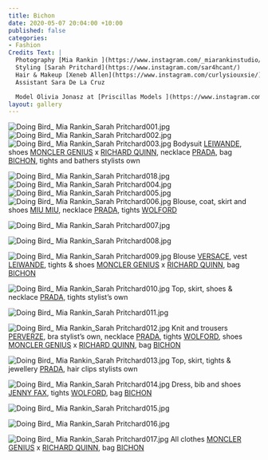 ```yaml
---
title: Bichon
date: 2020-05-07 20:04:00 +10:00
published: false
categories:
- Fashion
Credits Text: |
  Photography [Mia Rankin ](https://www.instagram.com/_miarankinstudio/)
  Styling [Sarah Pritchard](https://www.instagram.com/sar4hcant/)
  Hair & Makeup [Xeneb Allen](https://www.instagram.com/curlysiouxsie/) using products by [Kevin Murphy](https://www.instagram.com/kevin.murphy/)
  Assistant Sara De La Cruz

  Model Olivia Jonasz at [Priscillas Models ](https://www.instagram.com/priscillasmodels/)
layout: gallery
---
```


![Doing Bird_ Mia Rankin_Sarah Pritchard001.jpg](/uploads/Doing%20Bird_%20Mia%20Rankin_Sarah%20Pritchard001.jpg)
![Doing Bird_ Mia Rankin_Sarah Pritchard002.jpg](/uploads/Doing%20Bird_%20Mia%20Rankin_Sarah%20Pritchard002.jpg)
![Doing Bird_ Mia Rankin_Sarah Pritchard003.jpg](/uploads/Doing%20Bird_%20Mia%20Rankin_Sarah%20Pritchard003.jpg) 
Bodysuit [LEIWANDE](https://www.instagram.com/leinwande_official/), shoes [MONCLER GENIUS](https://www.instagram.com/moncler/) x [RICHARD QUINN](https://www.instagram.com/richardquinn/), necklace [PRADA](https://www.instagram.com/prada/), bag [BICHON](https://www.instagram.com/bichon_pockets/), tights and bathers stylists own

![Doing Bird_ Mia Rankin_Sarah Pritchard018.jpg](/uploads/Doing%20Bird_%20Mia%20Rankin_Sarah%20Pritchard018.jpg)
![Doing Bird_ Mia Rankin_Sarah Pritchard004.jpg](/uploads/Doing%20Bird_%20Mia%20Rankin_Sarah%20Pritchard004.jpg)
![Doing Bird_ Mia Rankin_Sarah Pritchard005.jpg](/uploads/Doing%20Bird_%20Mia%20Rankin_Sarah%20Pritchard005.jpg)
![Doing Bird_ Mia Rankin_Sarah Pritchard006.jpg](/uploads/Doing%20Bird_%20Mia%20Rankin_Sarah%20Pritchard006.jpg)
Blouse, coat, skirt and shoes [MIU MIU](https://www.instagram.com/miumiu/), necklace [PRADA](https://www.instagram.com/prada/), tights [WOLFORD](https://www.instagram.com/wolford/)

![Doing Bird_ Mia Rankin_Sarah Pritchard007.jpg](/uploads/Doing%20Bird_%20Mia%20Rankin_Sarah%20Pritchard007.jpg)

![Doing Bird_ Mia Rankin_Sarah Pritchard008.jpg](/uploads/Doing%20Bird_%20Mia%20Rankin_Sarah%20Pritchard008.jpg)

![Doing Bird_ Mia Rankin_Sarah Pritchard009.jpg](/uploads/Doing%20Bird_%20Mia%20Rankin_Sarah%20Pritchard009.jpg)
Blouse [VERSACE](https://www.instagram.com/versace/), vest [LEIWANDE](https://www.instagram.com/leinwande_official/), tights & shoes [MONCLER GENIUS](https://www.instagram.com/moncler/) x [RICHARD QUINN](https://www.instagram.com/richardquinn/), bag [BICHON](https://www.instagram.com/bichon_pockets/)

![Doing Bird_ Mia Rankin_Sarah Pritchard010.jpg](/uploads/Doing%20Bird_%20Mia%20Rankin_Sarah%20Pritchard010.jpg)
Top, skirt, shoes & necklace [PRADA](https://www.instagram.com/prada/), tights stylist’s own

![Doing Bird_ Mia Rankin_Sarah Pritchard011.jpg](/uploads/Doing%20Bird_%20Mia%20Rankin_Sarah%20Pritchard011.jpg)

![Doing Bird_ Mia Rankin_Sarah Pritchard012.jpg](/uploads/Doing%20Bird_%20Mia%20Rankin_Sarah%20Pritchard012.jpg)
Knit and trousers [PERVERZE](https://www.instagram.com/perverze_official/), bra stylist’s own, necklace [PRADA](https://www.instagram.com/prada/), tights
[WOLFORD](https://www.instagram.com/wolford/), shoes [MONCLER GENIUS](https://www.instagram.com/moncler/) x [RICHARD QUINN](https://www.instagram.com/richardquinn/), bag [BICHON](https://www.instagram.com/bichon_pockets/)

![Doing Bird_ Mia Rankin_Sarah Pritchard013.jpg](/uploads/Doing%20Bird_%20Mia%20Rankin_Sarah%20Pritchard013.jpg)
Top, skirt, tights & jewellery [PRADA](https://www.instagram.com/prada/), hair clips stylists own

![Doing Bird_ Mia Rankin_Sarah Pritchard014.jpg](/uploads/Doing%20Bird_%20Mia%20Rankin_Sarah%20Pritchard014.jpg)
Dress, bib and shoes [JENNY FAX](https://www.instagram.com/jennyfax.official/), tights [WOLFORD](https://www.instagram.com/wolford/), bag [BICHON](https://www.instagram.com/bichon_pockets/)

![Doing Bird_ Mia Rankin_Sarah Pritchard015.jpg](/uploads/Doing%20Bird_%20Mia%20Rankin_Sarah%20Pritchard015.jpg)

![Doing Bird_ Mia Rankin_Sarah Pritchard016.jpg](/uploads/Doing%20Bird_%20Mia%20Rankin_Sarah%20Pritchard016.jpg)

![Doing Bird_ Mia Rankin_Sarah Pritchard017.jpg](/uploads/Doing%20Bird_%20Mia%20Rankin_Sarah%20Pritchard017.jpg)
All clothes [MONCLER GENIUS](https://www.instagram.com/moncler/) x [RICHARD QUINN](https://www.instagram.com/richardquinn/), bag [BICHON](https://www.instagram.com/bichon_pockets/) 


